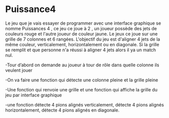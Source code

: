 # Puissance4
Le jeu que je vais essayer de programmer avec une interface graphique se nomme Puissances 4 , ce jeu ce joue à 2 , un joueur possède des jets de couleurs rouge et l'autre joueur de couleur jaune.
Le jeux ce joue sur une grille de 7 colonnes et 6 rangées.
L'objectif du jeu est d'aligner 4 jets de la même couleur, verticalement, horizontalement ou en diagonale.
Si la grille se remplit et que personne n'a réussi à aligner 4 jets alors il ya un match nul.

-Tour d’abord on demande au joueur à tour de rôle dans quelle colonne ils veulent  jouer 

-On va faire une fonction qui détecte une colonne pleine et la grille pleine 

-Une fonction qui renvoie une grille  et une fonction qui affiche la grille du jeu par interface graphique 

-une fonction détecte 4 pions alignés verticalement, détecte 4 pions  alignés horizontalement, détecte 4 pions  alignés en diagonale.

